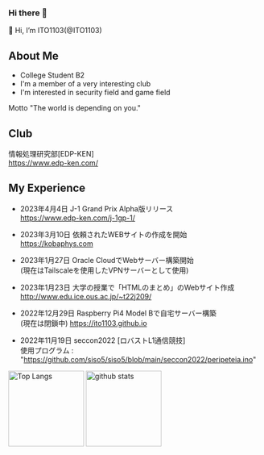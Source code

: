 ### Hi there 👋

<!--
**ITO1103/ITO1103** is a ✨ _special_ ✨ repository because its `README.md` (this file) appears on your GitHub profile.

Here are some ideas to get you started:

- 🔭 I’m currently working on ...
- 🌱 I’m currently learning ...
- 👯 I’m looking to collaborate on ...
- 🤔 I’m looking for help with ...
- 💬 Ask me about ...
- 📫 How to reach me: ...
- 😄 Pronouns: ...
- ⚡ Fun fact: ...
-->
👋 Hi, I’m ITO1103(@ITO1103)
## About Me

- College Student B2
- I'm a member of a very interesting club
- I'm interested in security field and game field

Motto
"The world is depending on you."

## Club
情報処理研究部[EDP-KEN]  
https://www.edp-ken.com/

## My Experience

- 2023年4月4日
    J-1 Grand Prix Alpha版リリース  
    https://www.edp-ken.com/j-1gp-1/


- 2023年3月10日
    依頼されたWEBサイトの作成を開始  
    https://kobaphys.com


- 2023年1月27日
    Oracle CloudでWebサーバー構築開始  
    (現在はTailscaleを使用したVPNサーバーとして使用)


- 2023年1月23日
    大学の授業で「HTMLのまとめ」のWebサイト作成  
    http://www.edu.ice.ous.ac.jp/~t22j209/


- 2022年12月29日
    Raspberry Pi4 Model Bで自宅サーバー構築  
    (現在は閉鎖中)
    https://ito1103.github.io


- 2022年11月19日
    seccon2022 [ロバストL1通信競技]  
    使用プログラム : "https://github.com/siso5/siso5/blob/main/seccon2022/peripeteia.ino" 


<p align="left"> 
  <img alt="Top Langs" height="150px" src="https://github-readme-stats.vercel.app/api/top-langs/?username=ITO1103&layout=compact&count_private=true&show_icons=true&theme=onedark" />
  <img alt="github stats" height="150px" src="https://github-readme-stats.vercel.app/api?username=ITO1103&count_private=true&show_icons=true&show_icons=true&theme=onedark" />
</p>